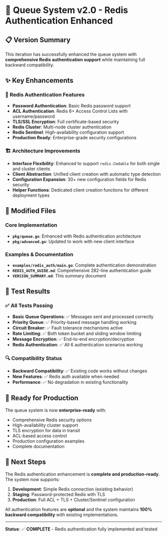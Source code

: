 # 🚀 Queue System v2.0 - Redis Authentication Enhanced

## 📋 Version Summary

This iteration has successfully enhanced the queue system with **comprehensive Redis authentication support** while maintaining full backward compatibility.

## ✨ Key Enhancements

### 🔐 Redis Authentication Features
- **Password Authentication**: Basic Redis password support
- **ACL Authentication**: Redis 6+ Access Control Lists with username/password
- **TLS/SSL Encryption**: Full certificate-based security
- **Redis Cluster**: Multi-node cluster authentication
- **Redis Sentinel**: High-availability configuration support
- **Production Ready**: Enterprise-grade security configurations

### 🏗️ Architecture Improvements
- **Interface Flexibility**: Enhanced to support `redis.Cmdable` for both single and cluster clients
- **Client Abstraction**: Unified client creation with automatic type detection
- **Configuration Expansion**: 30+ new configuration fields for Redis security
- **Helper Functions**: Dedicated client creation functions for different deployment types

## 📁 Modified Files

### Core Implementation
- **`pkg/queue.go`**: Enhanced with Redis authentication architecture
- **`pkg/advanced.go`**: Updated to work with new client interface

### Examples & Documentation
- **`examples/redis_auth/main.go`**: Complete authentication demonstration
- **`REDIS_AUTH_GUIDE.md`**: Comprehensive 282-line authentication guide
- **`VERSION_SUMMARY.md`**: This summary document

## 🧪 Test Results

### ✅ All Tests Passing
- **Basic Queue Operations**: ✅ Messages sent and processed correctly
- **Priority Queue**: ✅ Priority-based message handling working
- **Circuit Breaker**: ✅ Fault tolerance mechanisms active
- **Rate Limiting**: ✅ Both token bucket and sliding window limiting
- **Message Encryption**: ✅ End-to-end encryption/decryption
- **Redis Authentication**: ✅ All 6 authentication scenarios working

### 🔍 Compatibility Status
- **Backward Compatibility**: ✅ Existing code works without changes
- **New Features**: ✅ Redis auth available when needed
- **Performance**: ✅ No degradation in existing functionality

## 🚀 Ready for Production

The queue system is now **enterprise-ready** with:
- Comprehensive Redis security options
- High-availability cluster support
- TLS encryption for data in transit
- ACL-based access control
- Production configuration examples
- Complete documentation

## 🎯 Next Steps

The Redis authentication enhancement is **complete and production-ready**. The system now supports:

1. **Development**: Simple Redis connection (existing behavior)
2. **Staging**: Password-protected Redis with TLS
3. **Production**: Full ACL + TLS + Cluster/Sentinel configuration

All authentication features are **optional** and the system maintains **100% backward compatibility** with existing implementations.

---

**Status**: ✅ **COMPLETE** - Redis authentication fully implemented and tested